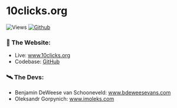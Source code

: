 # 10clicks.org
![Views](https://komarev.com/ghpvc/?username=10clicks&theme=vue)
[![Github](https://img.shields.io/github/followers/10clicks?label=Follow&style=social&theme=vue)](https://github.com/10clicks)

### 🧰 The Website:
- Live: <a href="https://www.10clicks.org" target="_blank" rel="noopener noreferrer">www.10clicks.org</a>
- Codebase: <a href="https://github.com/10clicks/10clicks.org" target="_blank" rel="noopener noreferrer">GitHub</a>

### 🛰️ The Devs:
- Benjamin DeWeese van Schooneveld: <a href="https://www.bdeweesevans.com" target="_blank" rel="noopener noreferrer">www.bdeweesevans.com</a>
- Oleksandr Gorpynich: <a href="https://www.imoleks.com" target="_blank" rel="noopener noreferrer">www.imoleks.com</a>

